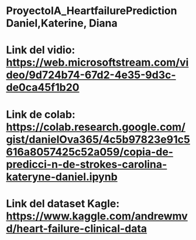 # ProyectoIA_HeartfailurePrediction Daniel,Katerine, Diana
# Link del vidio: https://web.microsoftstream.com/video/9d724b74-67d2-4e35-9d3c-de0ca45f1b20
# Link de colab: https://colab.research.google.com/gist/danielOva365/4c5b97823e91c5616a8057425c52a059/copia-de-predicci-n-de-strokes-carolina-kateryne-daniel.ipynb
# Link del dataset Kagle: https://www.kaggle.com/andrewmvd/heart-failure-clinical-data
